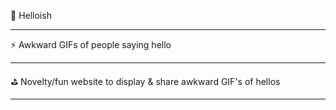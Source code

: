 👻 Helloish 

---

⚡️ Awkward GIFs of people saying hello

---

⛳️ Novelty/fun website to display & share awkward GIF's of hellos

---


